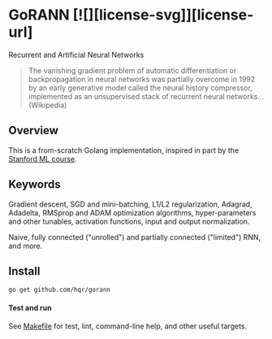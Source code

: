 # GoRANN [![][license-svg]][license-url]

Recurrent and Artificial Neural Networks

> The vanishing gradient problem of automatic differentiation or backpropagation in neural networks was partially overcome in 1992 by an early generative model called the neural history compressor, implemented as an unsupervised stack of recurrent neural networks... (Wikipedia)

## Overview

This is a from-scratch Golang implementation, inspired in part by the [Stanford ML course](http://cs229.stanford.edu/materials.html).

## Keywords

Gradient descent, SGD and mini-batching, L1/L2 regularization, Adagrad, Adadelta, RMSprop and ADAM optimization algorithms, hyper-parameters and other tunables, activation functions, input and output normalization.

Naive, fully connected ("unrolled") and partially connected ("limited") RNN, and more.

## Install

```
go get github.com/hqr/gorann
```

#### Test and run

See [Makefile](https://github.com/hqr/gorann/blob/master/Makefile) for test, lint, command-line help, and other useful targets.

